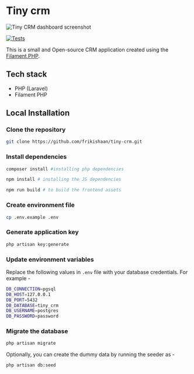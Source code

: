 # Tiny crm

![Tiny CRM dashboard screenshot](screenshots/Dashboard%20Screenshot.png "Tiny CRM dashboard screenshot")

[![Tests](https://github.com/frikishaan/tiny-crm/actions/workflows/run-tests.yml/badge.svg?branch=main)](https://github.com/frikishaan/tiny-crm/actions/workflows/run-tests.yml)

This is a small and Open-source CRM application created using the [Filament PHP](https://filamentphp.com/).

## Tech stack

-   PHP (Laravel)
-   Filament PHP

## Local Installation

### Clone the repository

```bash
git clone https://github.com/frikishaan/tiny-crm.git
```

### Install dependencies

```bash
composer install #installing php dependencies

npm install # installing the JS dependencies

npm run build # to build the frontend assets
```

### Create environment file

```bash
cp .env.example .env
```

### Generate application key

```bash
php artisan key:generate
```

### Update environment variables

Replace the following values in `.env` file with your database credentials. For example -

```bash
DB_CONNECTION=pgsql
DB_HOST=127.0.0.1
DB_PORT=5432
DB_DATABASE=tiny_crm
DB_USERNAME=postgres
DB_PASSWORD=password
```

### Migrate the database

```bash
php artisan migrate
```

Optionally, you can create the dummy data by running the seeder as -

```bash
php artisan db:seed
```

<!-- ## You might also like
If you like tiny-crm, check out my other project [Lynx](https://github.com/frikishaan/lynx), an open-source link shortener. It’s a great tool for creating and managing shortened links, perfect for tracking campaigns and sharing links more efficiently.
-->

<!-- ## Need assistance?

If you need help customizing this application or want to create your own application like this, contact me on [upwork](https://www.upwork.com/services/product/consulting-hr-a-customer-crm-software-1651120102232907776?ref=project_share) or on [LinkedIn](https://www.linkedin.com/in/ishaan-s/). -->
